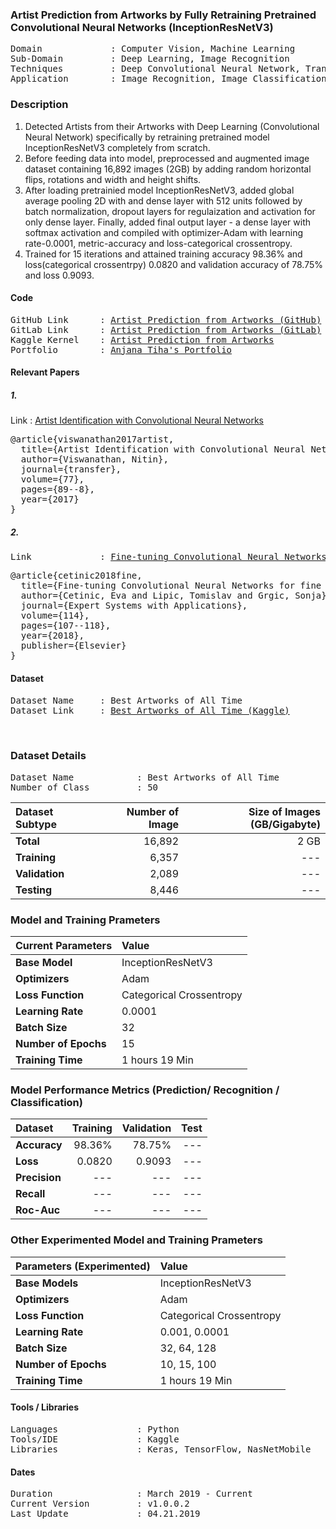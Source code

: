 ### Artist Prediction from Artworks by Fully Retraining Pretrained Convolutional Neural Networks (InceptionResNetV3)

<pre>
Domain             : Computer Vision, Machine Learning
Sub-Domain         : Deep Learning, Image Recognition
Techniques         : Deep Convolutional Neural Network, Transfer Learning, InceptionResNetV3
Application        : Image Recognition, Image Classification, Art
</pre>

### Description
1. Detected Artists from their Artworks with Deep Learning (Convolutional Neural Network) specifically by retraining pretrained model InceptionResNetV3 completely from scratch.
2. Before feeding data into model, preprocessed and augmented image dataset containing 16,892 images (2GB) by adding random horizontal flips, rotations and width and height shifts.
3. After loading pretrainied model InceptionResNetV3, added global average pooling 2D with and dense layer with 512 units followed by batch normalization, dropout layers for regulaization and activation for only dense layer. Finally, added final output layer - a dense layer with softmax activation and compiled with optimizer-Adam with learning rate-0.0001, metric-accuracy and loss-categorical crossentropy.
4. Trained for 15 iterations and attained training accuracy 98.36% and loss(categorical crossentrpy) 0.0820 and validation accuracy of 78.75% and loss 0.9093.

#### Code
<pre>
GitHub Link      : <a href=https://github.com/anjanatiha/Artist-Prediction-from-Artworks/blob/master/Artist%20Prediction%20from%20Artworks.ipynb>Artist Prediction from Artworks (GitHub)</a>
GitLab Link      : <a href=https://gitlab.com/anjanatiha>Artist Prediction from Artworks (GitLab)</a>
Kaggle Kernel    : <a href=https://www.kaggle.com/anjanatiha/artist-prediction-from-artworks?scriptVersionId=13206427>Artist Prediction from Artworks</a>
Portfolio        : <a href=https://anjanatiha.wixsite.com/website>Anjana Tiha's Portfolio</a>
</pre>

#### Relevant Papers
##### 1.
Link             : <a href=http://cs231n.stanford.edu/reports/2017/pdfs/406.pdf>Artist Identification with Convolutional Neural Networks</a>
<pre>
@article{viswanathan2017artist,
  title={Artist Identification with Convolutional Neural Networks},
  author={Viswanathan, Nitin},
  journal={transfer},
  volume={77},
  pages={89--8},
  year={2017}
}
</pre>

##### 2.
<pre>
Link             : <a href=http://www.vcl.fer.hr/papers_pdf/Fine-tuning%20Convolutional%20Neural%20Networks%20for%20fine%20art%20classification.pdf>Fine-tuning Convolutional Neural Networks for fine art classification</a>
</pre>
<pre>
@article{cetinic2018fine,
  title={Fine-tuning Convolutional Neural Networks for fine art classification},
  author={Cetinic, Eva and Lipic, Tomislav and Grgic, Sonja},
  journal={Expert Systems with Applications},
  volume={114},
  pages={107--118},
  year={2018},
  publisher={Elsevier}
}
</pre>

#### Dataset
<pre>
Dataset Name     : Best Artworks of All Time
Dataset Link     : <a href=https://www.kaggle.com/ikarus777/best-artworks-of-all-time>Best Artworks of All Time (Kaggle)</a>
<!--
Original Dataset : <a href=https://ceb.nlm.nih.gov/repositories/malaria-datasets/>Malaria Datasets - National Institutes of Health (NIH)
-->
</a>
</pre>

### Dataset Details
<pre>
Dataset Name            : Best Artworks of All Time
Number of Class         : 50
</pre>

| Dataset Subtype | Number of Image | Size of Images (GB/Gigabyte) |
| :-------------- | --------------: | ---------------------------: |
| **Total**       | 16,892          | 2 GB                         |
| **Training**    | 6,357           | ---                          |
| **Validation**  | 2,089           | ---                          |
| **Testing**     | 8,446           | ---                          |



### Model and Training Prameters
| Current Parameters   | Value                                                       |
| :------------------- | :---------------------------------------------------------- |
| **Base Model**       | InceptionResNetV3                                           |
| **Optimizers**       | Adam                                                        |
| **Loss Function**    | Categorical Crossentropy                                    |
| **Learning Rate**    | 0.0001                                                      |
| **Batch Size**       | 32                                                          |                                     
| **Number of Epochs** | 15                                                          |
| **Training Time**    | 1 hours 19 Min                                              |


### Model Performance Metrics (Prediction/ Recognition / Classification)
| Dataset              | Training       | Validation    | Test      |                                 
|:---------------------|---------------:|--------------:| ---------:|
| **Accuracy**         | 98.36%         | 78.75%        | ---       |
| **Loss**             | 0.0820         | 0.9093        | ---       |
| **Precision**        | ---            | ---           | ---       |
| **Recall**           | ---            | ---           | ---       |
| **Roc-Auc**          | ---            | ---           | ---       |


### Other Experimented Model and Training Prameters
| Parameters (Experimented) | Value                                                  |
|:--------------------------|:------------------------------------------------------ |
| **Base Models**           | InceptionResNetV3                                      |
| **Optimizers**            | Adam                                                   |
| **Loss Function**         | Categorical Crossentropy                               |
| **Learning Rate**         | 0.001, 0.0001                                          |
| **Batch Size**            | 32, 64, 128                                            |                                     
| **Number of Epochs**      | 10, 15, 100                                            |
| **Training Time**         | 1 hours 19 Min                                         |

#### Tools / Libraries
<pre>
Languages               : Python
Tools/IDE               : Kaggle
Libraries               : Keras, TensorFlow, NasNetMobile
</pre>

#### Dates
<pre>
Duration                : March 2019 - Current
Current Version         : v1.0.0.2
Last Update             : 04.21.2019
</pre>
